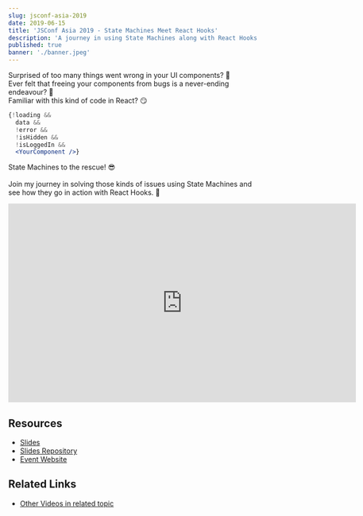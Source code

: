 ```yaml
---
slug: jsconf-asia-2019
date: 2019-06-15
title: 'JSConf Asia 2019 - State Machines Meet React Hooks'
description: 'A journey in using State Machines along with React Hooks at Ninja Van'
published: true
banner: './banner.jpeg'
---
```


Surprised of too many things went wrong in your UI components? 🤔 <br />
Ever felt that freeing your components from bugs is a never-ending endeavour? 🤮 <br />
Familiar with this kind of code in React? 😏 <br />

```jsx
{!loading &&
  data &&
  !error &&
  !isHidden &&
  !isLoggedIn &&
  <YourComponent />}
```

State Machines to the rescue! 😎 <br /><br />
Join my journey in solving those kinds of issues using State Machines and see how they go in action with React Hooks. 🥳

<iframe width="700" height="400" src="https://www.youtube.com/embed/ioh7aqrBcs0" frameborder="0" allow="accelerometer; autoplay; encrypted-media; gyroscope; picture-in-picture" allowfullscreen></iframe>

## Resources

- [Slides](https://bit.ly/jsconf-asia-2019-state-machines)
- [Slides Repository](https://github.com/zainfathoni/state-machines-meet-react-hooks)
- [Event Website](https://2019.jsconf.asia/#program)

## Related Links

- [Other Videos in related topic](https://xstate.js.org/docs/about/tutorials.html#videos)
